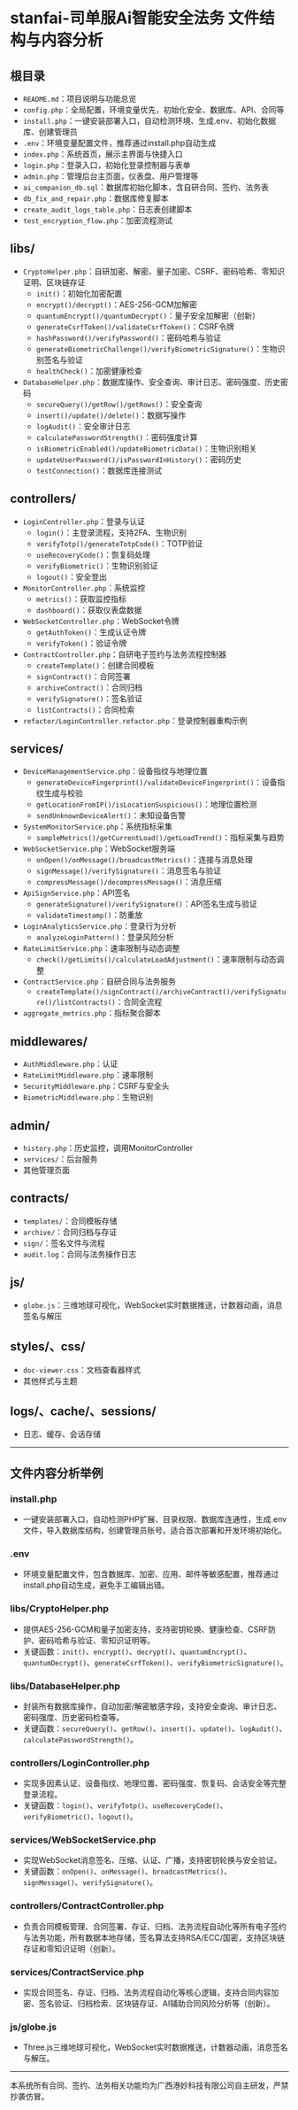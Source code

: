 # stanfai-司单服Ai智能安全法务 文件结构与内容分析

## 根目录
- `README.md`：项目说明与功能总览
- `config.php`：全局配置，环境变量优先，初始化安全、数据库、API、合同等
- `install.php`：一键安装部署入口，自动检测环境、生成.env、初始化数据库、创建管理员
- `.env`：环境变量配置文件，推荐通过install.php自动生成
- `index.php`：系统首页，展示主界面与快捷入口
- `login.php`：登录入口，初始化登录控制器与表单
- `admin.php`：管理后台主页面，仪表盘、用户管理等
- `ai_companion_db.sql`：数据库初始化脚本，含自研合同、签约、法务表
- `db_fix_and_repair.php`：数据库修复脚本
- `create_audit_logs_table.php`：日志表创建脚本
- `test_encryption_flow.php`：加密流程测试

## libs/
- `CryptoHelper.php`：自研加密、解密、量子加密、CSRF、密码哈希、零知识证明、区块链存证
  - `init()`：初始化加密配置
  - `encrypt()/decrypt()`：AES-256-GCM加解密
  - `quantumEncrypt()/quantumDecrypt()`：量子安全加解密（创新）
  - `generateCsrfToken()/validateCsrfToken()`：CSRF令牌
  - `hashPassword()/verifyPassword()`：密码哈希与验证
  - `generateBiometricChallenge()/verifyBiometricSignature()`：生物识别签名与验证
  - `healthCheck()`：加密健康检查
- `DatabaseHelper.php`：数据库操作、安全查询、审计日志、密码强度、历史密码
  - `secureQuery()/getRow()/getRows()`：安全查询
  - `insert()/update()/delete()`：数据写操作
  - `logAudit()`：安全审计日志
  - `calculatePasswordStrength()`：密码强度计算
  - `isBiometricEnabled()/updateBiometricData()`：生物识别相关
  - `updateUserPassword()/isPasswordInHistory()`：密码历史
  - `testConnection()`：数据库连接测试

## controllers/
- `LoginController.php`：登录与认证
  - `login()`：主登录流程，支持2FA、生物识别
  - `verifyTotp()/generateTotpCode()`：TOTP验证
  - `useRecoveryCode()`：恢复码处理
  - `verifyBiometric()`：生物识别验证
  - `logout()`：安全登出
- `MonitorController.php`：系统监控
  - `metrics()`：获取监控指标
  - `dashboard()`：获取仪表盘数据
- `WebSocketController.php`：WebSocket令牌
  - `getAuthToken()`：生成认证令牌
  - `verifyToken()`：验证令牌
- `ContractController.php`：自研电子签约与法务流程控制器
  - `createTemplate()`：创建合同模板
  - `signContract()`：合同签署
  - `archiveContract()`：合同归档
  - `verifySignature()`：签名验证
  - `listContracts()`：合同检索
- `refactor/LoginController.refactor.php`：登录控制器重构示例

## services/
- `DeviceManagementService.php`：设备指纹与地理位置
  - `generateDeviceFingerprint()/validateDeviceFingerprint()`：设备指纹生成与校验
  - `getLocationFromIP()/isLocationSuspicious()`：地理位置检测
  - `sendUnknownDeviceAlert()`：未知设备告警
- `SystemMonitorService.php`：系统指标采集
  - `sampleMetrics()/getCurrentLoad()/getLoadTrend()`：指标采集与趋势
- `WebSocketService.php`：WebSocket服务端
  - `onOpen()/onMessage()/broadcastMetrics()`：连接与消息处理
  - `signMessage()/verifySignature()`：消息签名与验证
  - `compressMessage()/decompressMessage()`：消息压缩
- `ApiSignService.php`：API签名
  - `generateSignature()/verifySignature()`：API签名生成与验证
  - `validateTimestamp()`：防重放
- `LoginAnalyticsService.php`：登录行为分析
  - `analyzeLoginPattern()`：登录风险分析
- `RateLimitService.php`：速率限制与动态调整
  - `check()/getLimits()/calculateLoadAdjustment()`：速率限制与动态调整
- `ContractService.php`：自研合同与法务服务
  - `createTemplate()/signContract()/archiveContract()/verifySignature()/listContracts()`：合同全流程
- `aggregate_metrics.php`：指标聚合脚本

## middlewares/
- `AuthMiddleware.php`：认证
- `RateLimitMiddleware.php`：速率限制
- `SecurityMiddleware.php`：CSRF与安全头
- `BiometricMiddleware.php`：生物识别

## admin/
- `history.php`：历史监控，调用MonitorController
- `services/`：后台服务
- 其他管理页面

## contracts/
- `templates/`：合同模板存储
- `archive/`：合同归档与存证
- `sign/`：签名文件与流程
- `audit.log`：合同与法务操作日志

## js/
- `globe.js`：三维地球可视化，WebSocket实时数据推送，计数器动画，消息签名与解压

## styles/、css/
- `doc-viewer.css`：文档查看器样式
- 其他样式与主题

## logs/、cache/、sessions/
- 日志、缓存、会话存储

---

## 文件内容分析举例

### install.php
- 一键安装部署入口，自动检测PHP扩展、目录权限、数据库连通性，生成.env文件，导入数据库结构，创建管理员账号。适合首次部署和开发环境初始化。

### .env
- 环境变量配置文件，包含数据库、加密、应用、邮件等敏感配置，推荐通过install.php自动生成，避免手工编辑出错。

### libs/CryptoHelper.php
- 提供AES-256-GCM和量子加密支持，支持密钥轮换、健康检查、CSRF防护、密码哈希与验证、零知识证明等。
- 关键函数：`init()`、`encrypt()`、`decrypt()`、`quantumEncrypt()`、`quantumDecrypt()`、`generateCsrfToken()`、`verifyBiometricSignature()`。

### libs/DatabaseHelper.php
- 封装所有数据库操作，自动加密/解密敏感字段，支持安全查询、审计日志、密码强度、历史密码检查等。
- 关键函数：`secureQuery()`、`getRow()`、`insert()`、`update()`、`logAudit()`、`calculatePasswordStrength()`。

### controllers/LoginController.php
- 实现多因素认证、设备指纹、地理位置、密码强度、恢复码、会话安全等完整登录流程。
- 关键函数：`login()`、`verifyTotp()`、`useRecoveryCode()`、`verifyBiometric()`、`logout()`。

### services/WebSocketService.php
- 实现WebSocket消息签名、压缩、认证、广播，支持密钥轮换与安全验证。
- 关键函数：`onOpen()`、`onMessage()`、`broadcastMetrics()`、`signMessage()`、`verifySignature()`。

### controllers/ContractController.php
- 负责合同模板管理、合同签署、存证、归档、法务流程自动化等所有电子签约与法务功能，所有数据本地存储，签名算法支持RSA/ECC/国密，支持区块链存证和零知识证明（创新）。

### services/ContractService.php
- 实现合同签名、存证、归档、法务流程自动化等核心逻辑，支持合同内容加密、签名验证、归档检索、区块链存证、AI辅助合同风险分析等（创新）。

### js/globe.js
- Three.js三维地球可视化，WebSocket实时数据推送，计数器动画，消息签名与解压。

---

本系统所有合同、签约、法务相关功能均为广西港妙科技有限公司自主研发，严禁抄袭仿冒。
